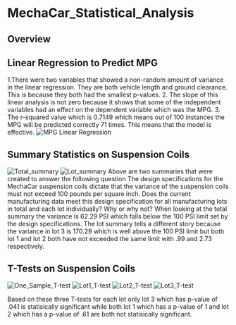# MechaCar_Statistical_Analysis
## Overview
## Linear Regression to Predict MPG
1.There were two variables that showed a non-random amount of variance in the linear regression. They are both vehicle length
and ground clearance. This is because they both had the smallest p-values.
2. The slope of this linear analysis is not zero because it shows that some of the independent variables had an effect on the dependent variable which was the MPG.
3. The r-squared value which is 0.7149 which means out of 100 instances the MPG will be predicted correctly 71 times. This means that the model is effective.
![MPG Linear Regression](https://user-images.githubusercontent.com/98357581/172233046-d64e5fee-0b22-4f2a-85f5-dcecc80c582a.PNG)
## Summary Statistics on Suspension Coils
![Total_summary](https://user-images.githubusercontent.com/98357581/172239884-07f9a12e-3d59-4484-aef8-8461fe00b1c0.PNG)
![Lot_summary](https://user-images.githubusercontent.com/98357581/172239913-4b04003d-e422-4b4e-acd3-1aa31a5a2eb9.PNG)
Above are two summaries that were created to answer the following question
The design specifications for the MechaCar suspension coils dictate that the variance of the suspension coils must not exceed 100 pounds per square inch. Does the current manufacturing data meet this design specification for all manufacturing lots in total and each lot individually? Why or why not?
When looking at the total summary the variance is 62.29 PSI which falls below the 100 PSI limit set by the design specifications. 
The lot summary tells a different story because the variance in lot 3 is 170.29 which is well above the 100 PSI limit but both lot 1 and lot 2 both have not exceeded
the same limit with .99 and 2.73 respectively. 
## T-Tests on Suspension Coils
![One_Sample_T-test](https://user-images.githubusercontent.com/98357581/172242528-24d66994-a541-4a5d-abf2-b4bbd815917b.PNG)
![Lot1_T-test](https://user-images.githubusercontent.com/98357581/172242433-72a42285-aae2-42cb-b1ca-3e419d012376.PNG)
![Lot2_T-test](https://user-images.githubusercontent.com/98357581/172242444-4fa81585-e123-4999-9e6b-b0c8559ad49d.PNG)
![Lot3_T-test](https://user-images.githubusercontent.com/98357581/172242459-3f894c3a-1034-45d1-9656-a28189f236fa.PNG)

Based on these three T-tests for each lot only lot 3 which has p-value of .041 is statisically significant while both lot 1 which has a p-value of 1 and lot 2 which has a p-value of .61 are both not statisically significant.
